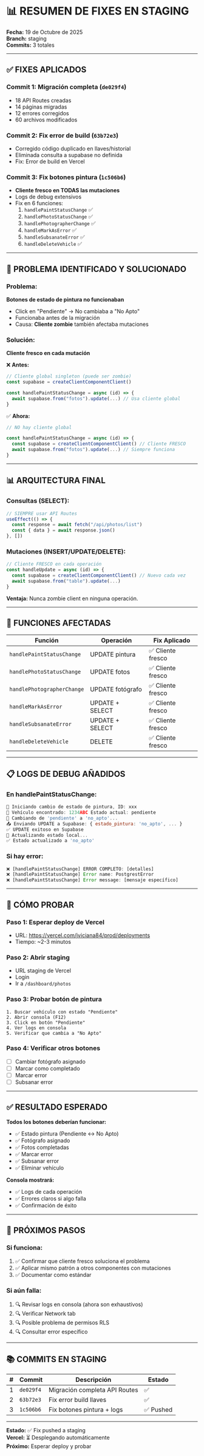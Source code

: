# 📊 RESUMEN DE FIXES EN STAGING

**Fecha:** 19 de Octubre de 2025  
**Branch:** staging  
**Commits:** 3 totales

---

## ✅ FIXES APLICADOS

### **Commit 1: Migración completa** (`de029f4`)
- 18 API Routes creadas
- 14 páginas migradas
- 12 errores corregidos
- 60 archivos modificados

### **Commit 2: Fix error de build** (`63b72e3`)
- Corregido código duplicado en llaves/historial
- Eliminada consulta a supabase no definida
- Fix: Error de build en Vercel

### **Commit 3: Fix botones pintura** (`1c506b6`)
- **Cliente fresco en TODAS las mutaciones**
- Logs de debug extensivos
- Fix en 6 funciones:
  1. `handlePaintStatusChange` ✅
  2. `handlePhotoStatusChange` ✅
  3. `handlePhotographerChange` ✅
  4. `handleMarkAsError` ✅
  5. `handleSubsanateError` ✅
  6. `handleDeleteVehicle` ✅

---

## 🔧 PROBLEMA IDENTIFICADO Y SOLUCIONADO

### Problema:
**Botones de estado de pintura no funcionaban**
- Click en "Pendiente" → No cambiaba a "No Apto"
- Funcionaba antes de la migración
- Causa: **Cliente zombie** también afectaba mutaciones

### Solución:
**Cliente fresco en cada mutación**

❌ **Antes:**
```typescript
// Cliente global singleton (puede ser zombie)
const supabase = createClientComponentClient()

const handlePaintStatusChange = async (id) => {
  await supabase.from("fotos").update(...) // Usa cliente global
}
```

✅ **Ahora:**
```typescript
// NO hay cliente global

const handlePaintStatusChange = async (id) => {
  const supabase = createClientComponentClient() // Cliente FRESCO
  await supabase.from("fotos").update(...) // Siempre funciona
}
```

---

## 📊 ARQUITECTURA FINAL

### Consultas (SELECT):
```typescript
// SIEMPRE usar API Routes
useEffect(() => {
  const response = await fetch("/api/photos/list")
  const { data } = await response.json()
}, [])
```

### Mutaciones (INSERT/UPDATE/DELETE):
```typescript
// Cliente FRESCO en cada operación
const handleUpdate = async (id) => {
  const supabase = createClientComponentClient() // Nuevo cada vez
  await supabase.from("table").update(...)
}
```

**Ventaja:** Nunca zombie client en ninguna operación.

---

## 🎯 FUNCIONES AFECTADAS

| Función | Operación | Fix Aplicado |
|---------|-----------|--------------|
| `handlePaintStatusChange` | UPDATE pintura | ✅ Cliente fresco |
| `handlePhotoStatusChange` | UPDATE fotos | ✅ Cliente fresco |
| `handlePhotographerChange` | UPDATE fotógrafo | ✅ Cliente fresco |
| `handleMarkAsError` | UPDATE + SELECT | ✅ Cliente fresco |
| `handleSubsanateError` | UPDATE + SELECT | ✅ Cliente fresco |
| `handleDeleteVehicle` | DELETE | ✅ Cliente fresco |

---

## 📋 LOGS DE DEBUG AÑADIDOS

### En handlePaintStatusChange:

```javascript
🎨 Iniciando cambio de estado de pintura, ID: xxx
🎨 Vehículo encontrado: 1234ABC Estado actual: pendiente
🔄 Cambiando de 'pendiente' a 'no_apto'...
📤 Enviando UPDATE a Supabase: { estado_pintura: 'no_apto', ... }
✅ UPDATE exitoso en Supabase
🔄 Actualizando estado local...
✅ Estado actualizado a 'no_apto'
```

### Si hay error:
```javascript
❌ [handlePaintStatusChange] ERROR COMPLETO: [detalles]
❌ [handlePaintStatusChange] Error name: PostgrestError
❌ [handlePaintStatusChange] Error message: [mensaje específico]
```

---

## 🧪 CÓMO PROBAR

### Paso 1: Esperar deploy de Vercel
- URL: https://vercel.com/jviciana84/prod/deployments
- Tiempo: ~2-3 minutos

### Paso 2: Abrir staging
- URL staging de Vercel
- Login
- Ir a `/dashboard/photos`

### Paso 3: Probar botón de pintura
```
1. Buscar vehículo con estado "Pendiente"
2. Abrir consola (F12)
3. Click en botón "Pendiente"
4. Ver logs en consola
5. Verificar que cambia a "No Apto"
```

### Paso 4: Verificar otros botones
- [ ] Cambiar fotógrafo asignado
- [ ] Marcar como completado
- [ ] Marcar error
- [ ] Subsanar error

---

## ✅ RESULTADO ESPERADO

**Todos los botones deberían funcionar:**
- ✅ Estado pintura (Pendiente ↔ No Apto)
- ✅ Fotógrafo asignado
- ✅ Fotos completadas
- ✅ Marcar error
- ✅ Subsanar error
- ✅ Eliminar vehículo

**Consola mostrará:**
- ✅ Logs de cada operación
- ✅ Errores claros si algo falla
- ✅ Confirmación de éxito

---

## 🎯 PRÓXIMOS PASOS

### Si funciona:
1. ✅ Confirmar que cliente fresco soluciona el problema
2. ✅ Aplicar mismo patrón a otros componentes con mutaciones
3. ✅ Documentar como estándar

### Si aún falla:
1. 🔍 Revisar logs en consola (ahora son exhaustivos)
2. 🔍 Verificar Network tab
3. 🔍 Posible problema de permisos RLS
4. 🔍 Consultar error específico

---

## 📚 COMMITS EN STAGING

| # | Commit | Descripción | Estado |
|---|--------|-------------|--------|
| 1 | `de029f4` | Migración completa API Routes | ✅ |
| 2 | `63b72e3` | Fix error build llaves | ✅ |
| 3 | `1c506b6` | Fix botones pintura + logs | ✅ Pushed |

---

**Estado:** ✅ Fix pushed a staging  
**Vercel:** ⏳ Desplegando automáticamente  
**Próximo:** Esperar deploy y probar

